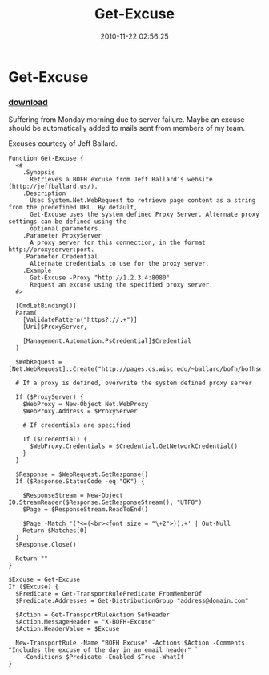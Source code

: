 ﻿---
pid:            2380
poster:         denty
title:          Get-Excuse
date:           2010-11-22 02:56:25
format:         posh
parent:         0
parent:         0

---

# Get-Excuse

### [download](2380.ps1)

Suffering from Monday morning due to server failure. Maybe an excuse should be automatically added to mails sent from members of my team.

Excuses courtesy of Jeff Ballard.

```posh
Function Get-Excuse {
  <#
    .Synopsis
      Retrieves a BOFH excuse from Jeff Ballard's website (http://jeffballard.us/).
    .Description
      Uses System.Net.WebRequest to retrieve page content as a string from the predefined URL. By default,
      Get-Excuse uses the system defined Proxy Server. Alternate proxy settings can be defined using the
      optional parameters.
    .Parameter ProxyServer
      A proxy server for this connection, in the format http://proxyserver:port.
    .Parameter Credential
      Alternate credentials to use for the proxy server.
    .Example
      Get-Excuse -Proxy "http://1.2.3.4:8080"
      Request an excuse using the specified proxy server.
  #>

  [CmdLetBinding()]
  Param(
    [ValidatePattern("https?://.+")]
    [Uri]$ProxyServer,

    [Management.Automation.PsCredential]$Credential
  )

  $WebRequest = [Net.WebRequest]::Create("http://pages.cs.wisc.edu/~ballard/bofh/bofhserver.pl")
  
  # If a proxy is defined, overwrite the system defined proxy server

  If ($ProxyServer) {
    $WebProxy = New-Object Net.WebProxy
    $WebProxy.Address = $ProxyServer

    # If credentials are specified

    If ($Credential) {
      $WebProxy.Credentials = $Credential.GetNetworkCredential()
    }
  }

  $Response = $WebRequest.GetResponse()
  If ($Response.StatusCode -eq "OK") {

    $ResponseStream = New-Object IO.StreamReader($Response.GetResponseStream(), "UTF8")
    $Page = $ResponseStream.ReadToEnd()

    $Page -Match '(?<=(<br><font size = "\+2">)).+' | Out-Null
    Return $Matches[0]
  }
  $Response.Close()

  Return ""
}

$Excuse = Get-Excuse
If ($Excuse) {
  $Predicate = Get-TransportRulePredicate FromMemberOf
  $Predicate.Addresses = Get-DistributionGroup "address@domain.com"

  $Action = Get-TransportRuleAction SetHeader
  $Action.MessageHeader = "X-BOFH-Excuse"
  $Action.HeaderValue = $Excuse

  New-TransportRule -Name "BOFH Excuse" -Actions $Action -Comments "Includes the excuse of the day in an email header" `
    -Conditions $Predicate -Enabled $True -WhatIf
}
```

